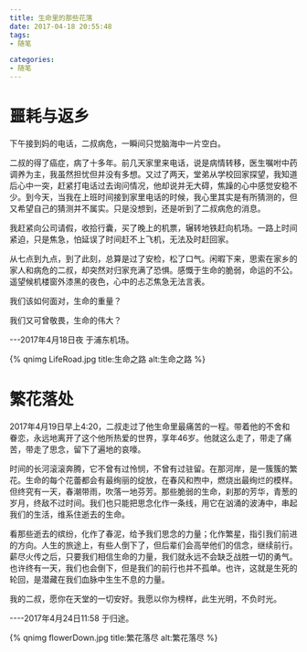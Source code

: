 ```yaml
---
title: 生命里的那些花落
date: 2017-04-18 20:55:48
tags:
- 随笔

categories:
- 随笔
---
```


# 噩耗与返乡


下午接到妈的电话，二叔病危，一瞬间只觉脑海中一片空白。


二叔的得了癌症，病了十多年。前几天家里来电话，说是病情转移，医生嘱咐中药调养为主，我虽然担忧但并没有多想。又过了两天，堂弟从学校回家探望，我知道后心中一突，赶紧打电话过去询问情况，他却说并无大碍，焦躁的心中感觉安稳不少。到今天，当我在上班时间接到家里电话的时候，我心里其实是有所猜测的，但又希望自己的猜测并不属实。只是没想到，还是听到了二叔病危的消息。


我赶紧向公司请假，收拾行囊，买了晚上的机票，辗转地铁赶向机场。一路上时间紧迫，只是焦急，怕延误了时间赶不上飞机，无法及时赶回家。

 
从七点到九点，到了此刻，总算是过了安检，松了口气。闲暇下来，思索在家乡的家人和病危的二叔，却突然对归家充满了恐惧。感慨于生命的脆弱，命运的不公。遥望候机楼窗外漆黑的夜色，心中的忐忑焦急无法言表。


我们该如何面对，生命的重量？

我们又可曾敬畏，生命的伟大？


---2017年4月18日夜 于浦东机场。

{% qnimg LifeRoad.jpg title:生命之路 alt:生命之路 %}


# 繁花落处


2017年4月19日早上4:20，二叔走过了他生命里最痛苦的一程。带着他的不舍和眷恋，永远地离开了这个他所热爱的世界，享年46岁。他就这么走了，带走了痛苦，带走了思念，留下了遍地的哀嚎。


时间的长河滚滚奔腾，它不曾有过怜悯，不曾有过驻留。在那河岸，是一簇簇的繁花。生命的每个花蕾都会有最绚丽的绽放，在春风和煦中，燃烧出最绚烂的模样。但终究有一天，春潮带雨，吹落一地芬芳。那些脆弱的生命，刹那的芳华，青葱的岁月，终敌不过时间。我们也只能把思念化作一条线，用它在汹涌的波涛中，串起我们的生活，维系住逝去的生命。


看那些逝去的缤纷，化作了春泥，给予我们思念的力量；化作繁星，指引我们前进的方向。人生的旅途上，有些人倒下了，但后辈们会高举他们的信念，继续前行。薪尽火传之后，只要我们相信生命的力量，我们就永远不会缺乏战胜一切的勇气。也许终有一天，我们也会倒下，但是我们的前行也并不孤单。也许，这就是生死的轮回，是潜藏在我们血脉中生生不息的力量。


我的二叔，愿你在天堂的一切安好。我愿以你为榜样，此生光明，不负时光。


----2017年4月24日11:58 于归途。

{% qnimg flowerDown.jpg title:繁花落尽 alt:繁花落尽 %}
